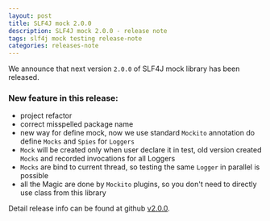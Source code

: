 ```yaml
---
layout: post
title: SLF4J mock 2.0.0
description: SLF4J mock 2.0.0 - release note
tags: slf4j mock testing release-note
categories: releases-note
---
```


We announce that next version `2.0.0` of SLF4J mock library has been released.

<!-- -->

### New feature in this release:

 - project refactor
 - correct misspelled package name
 - new way for define mock, now we use standard `Mockito` annotation do define `Mocks` and `Spies` for `Loggers`
 - `Mock` will be created only when user declare it in test, old version created `Mocks` and recorded invocations for all Loggers
 - `Mocks` are bind to current thread, so testing the same `Logger` in parallel is possible
 - all the Magic are done by `Mockito` plugins, so you don't need to directly use class from this library

Detail release info can be found at github [v2.0.0](https://github.com/s4u/slf4j-mock/releases/tag/v2.0.0).

